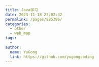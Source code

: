 ```yaml
---
title: Java学习
date: 2023-11-18 22:02:42
permalink: /pages/885396/
categories:
  - other
  - web_map
tags:
  -
author:
  name: YuGong
  link: https://github.com/yugongcoding
---
```

